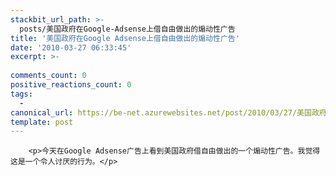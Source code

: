 ```yaml
---
stackbit_url_path: >-
  posts/美国政府在Google-Adsense上借自由做出的煽动性广告
title: '美国政府在Google Adsense上借自由做出的煽动性广告'
date: '2010-03-27 06:33:45'
excerpt: >-
  
comments_count: 0
positive_reactions_count: 0
tags: 
  - 
canonical_url: https://be-net.azurewebsites.net/post/2010/03/27/美国政府在Google-Adsense上借自由做出的煽动性广告
template: post
---
```


        <p>今天在Google Adsense广告上看到美国政府借自由做出的一个煽动性广告。我觉得这是一个令人讨厌的行为。</p>
<p><a target="_blank" href="http://www.myfootprints.cn/ASPAgent.asp?url=http%3A%2F%2Fb39.photo.store.qq.com%2Fhttp_imgload.cgi%3F%2Frurl4_b%3D2eadcdfdf96f7a7c69365c8413d6a4c155e05f1920630df0f59386446183c4e7cf74d3a5672ffd11c715e5a86ea3079e2d0efc150112c9b186b751e1b349547197199831405bdc5044d9ae5ae57ca86016f4b81e%26a%3D36%26b%3D39&amp;contentType=image/*&amp;imgType=.jpg"><img alt="" src="http://www.myfootprints.cn/ASPAgent.asp?url=http%3A%2F%2Fb39.photo.store.qq.com%2Fhttp_imgload.cgi%3F%2Frurl4_b%3D2eadcdfdf96f7a7c69365c8413d6a4c155e05f1920630df0f59386446183c4e7cf74d3a5672ffd11c715e5a86ea3079e2d0efc150112c9b186b751e1b349547197199831405bdc5044d9ae5ae57ca86016f4b81e%26a%3D36%26b%3D39&amp;contentType=image/*&amp;imgType=.jpg"></a></p>
      